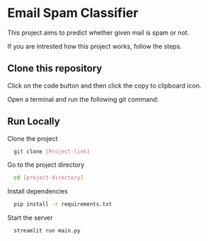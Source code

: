 
# Email Spam Classifier

This project aims to predict whether given mail is spam or not.

 If you are intrested how this project works, follow the steps.

## Clone this repository

Click on the code button and then click the copy to clipboard icon.

Open a terminal and run the following git command:

## Run Locally


Clone the project

```bash
  git clone [Project-link]
```

Go to the project directory

```bash
  cd [project-directory]
```

Install dependencies

```bash
  pip install -r requirements.txt
```

Start the server

```bash
  streamlit run main.py
```

